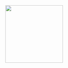 <img height="180em" src="https://github-readme-stats.vercel.app/api?username=AlpDurak&show_icons=true&hide_border=true&&count_private=true&include_all_commits=true" />
<!--START_SECTION:waka-->
<!--END_SECTION:waka-->
